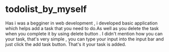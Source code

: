 # todolist_by_myself
Has i was a begginer in web development , i developed basic application which helps add a task that you need to do.As well as you delete the task when you complete it by using delete button . 
I didn't mention how you can your task, that's very simple , you can type your input into the input bar and just click the add task button. That's it your task is added.
